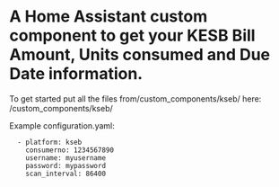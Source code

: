 # A Home Assistant custom component to get your KESB Bill Amount, Units consumed and Due Date information.
To get started put all the files from/custom_components/kseb/ here: <config directory>/custom_components/kseb/

Example configuration.yaml:

```sensor:
  - platform: kseb
    consumerno: 1234567890 
    username: myusername
    password: mypassword
    scan_interval: 86400
